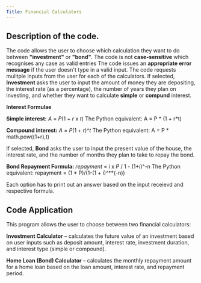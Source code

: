 ```yaml
---
Title: Financial Calculators
---
```


## Description of the code.

The code allows the user to choose which calculation they want to do between **"investment"** or **"bond"**.
The code is not **case-sensitive** which recognises any case as valid entries
The code issues an **appropriate error message** if the user doesn't type in a valid input.
The code requests mulitple inputs from the user for each of the calculators. If selected, **Investment** asks the user to input the amount of money they are depositing, the interest rate (as a percentage), the number of years they plan on investing, and whether they want to calculate **simple** or **compund** interest. 

**Interest Formulae** 

**Simple interest:** *A* = *P*(1 + *r* x *t*)
The Python equivalent: A = P * (1 + r*t)

**Compound interest:** *A* = *P*(1 + *r*)^*t*
The Python equivalent: A = P * math.pow((1+r),t)

If selected, **Bond** asks the user to input the present value of the house, the interest rate, and the number of months they plan to take to repay the bond.

**Bond Repayment Formula:** *repayment* = *i* x *P* / 1 - (1+*i*)^-n
The Python equivalent: repayment = (1 * P)/(1-(1 + i)^**(-n))

Each option has to print out an answer based on the input receievd and respective formula.

## Code Application

This program allows the user to choose between two financial calculators:

**Investment Calculator** – calculates the future value of an investment based on user inputs such as deposit amount, interest rate, investment duration, and interest type (simple or compound).

**Home Loan (Bond) Calculator** – calculates the monthly repayment amount for a home loan based on the loan amount, interest rate, and repayment period.

